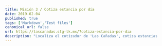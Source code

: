 ```yaml
---
title: Misión 3 / Cotiza estancia por día
date: 2019-02-04
published: true
tags: ['Markdown','Test files']
canonical_url: false
url: https://lascanadas.stg-lk.mx/?cotiza-estancia-por-dia
description: "Localiza el cotizador de 'Las Cañadas', cotiza estancias de un día para toda tu familia y agrégalos al carrito."
---
```


